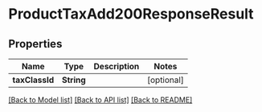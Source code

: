 # ProductTaxAdd200ResponseResult

## Properties
Name | Type | Description | Notes
------------ | ------------- | ------------- | -------------
**taxClassId** | **String** |  | [optional] 

[[Back to Model list]](../README.md#documentation-for-models) [[Back to API list]](../README.md#documentation-for-api-endpoints) [[Back to README]](../README.md)


